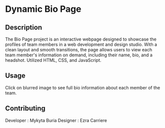 # Dynamic Bio Page

## Description

The Bio Page project is an interactive webpage designed to showcase the profiles of team members in a web development and design studio. With a clean layout and smooth transitions, the page allows users to view each team member's information on demand, including their name, bio, and a headshot. Utilized HTML, CSS, and JavaScript.

## Usage

Click on blurred image to see full bio information about each member of the team.

## Contributing

Developer : Mykyta Buria
Designer : Ezra Carriere



